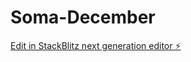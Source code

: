 # Soma-December

[Edit in StackBlitz next generation editor ⚡️](https://stackblitz.com/~/github.com/codooney/Soma-December)